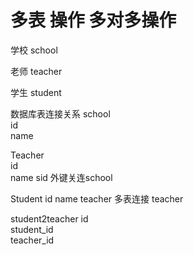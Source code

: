 # 多表 操作   多对多操作

学校 school

老师 teacher

学生 student






数据库表连接关系
school		
id			
name		
				
Teacher				
id	
name
sid	  外键关连school	


Student	
id
name
teacher	  多表连接 teacher


student2teacher	
id	
student_id	
teacher_id		